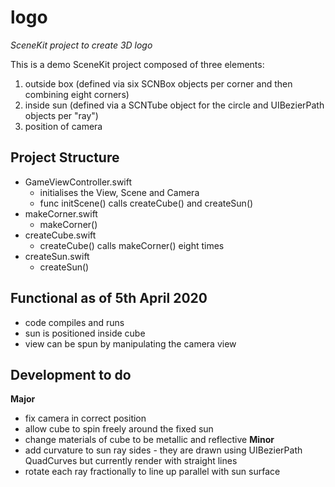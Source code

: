 # logo
*SceneKit project to create 3D logo*

This is a demo SceneKit project composed of three elements:
1. outside box (defined via six SCNBox objects per corner and then combining eight corners)
2. inside sun (defined via a SCNTube object for the circle and UIBezierPath objects per "ray")
3. position of camera

## Project Structure
- GameViewController.swift
  - initialises the View, Scene and Camera
  - func initScene() calls createCube() and createSun()
- makeCorner.swift
  - makeCorner()
- createCube.swift
  - createCube() calls makeCorner() eight times
- createSun.swift
  - createSun()
  
## Functional as of 5th April 2020
- code compiles and runs
- sun is positioned inside cube
- view can be spun by manipulating the camera view

## Development to do
**Major**
- fix camera in correct position
- allow cube to spin freely around the fixed sun
- change materials of cube to be metallic and reflective
**Minor**
- add curvature to sun ray sides - they are drawn using UIBezierPath QuadCurves but currently render with straight lines
- rotate each ray fractionally to line up parallel with sun surface
